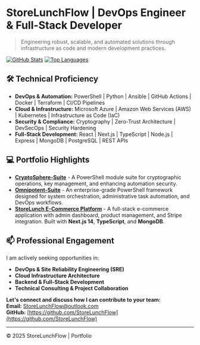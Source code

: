 ﻿# StoreLunchFlow | DevOps Engineer & Full-Stack Developer

> Engineering robust, scalable, and automated solutions through infrastructure as code and modern development practices.

[![GitHub Stats](https://github-readme-stats.vercel.app/api?username=StoreLunchFlow&show_icons=true&theme=radical&hide_title=true)](https://github.com/StoreLunchFlow)
[![Top Languages](https://github-readme-stats.vercel.app/api/top-langs/?username=StoreLunchFlow&layout=compact&theme=radical&hide_title=true)](https://github.com/StoreLunchFlow)

## 🛠️ Technical Proficiency

*   **DevOps & Automation:** PowerShell | Python | Ansible | GitHub Actions | Docker | Terraform | CI/CD Pipelines
*   **Cloud & Infrastructure:** Microsoft Azure | Amazon Web Services (AWS) | Kubernetes | Infrastructure as Code (IaC)
*   **Security & Compliance:** Cryptography | Zero-Trust Architecture | DevSecOps | Security Hardening
*   **Full-Stack Development:** React | Next.js | TypeScript | Node.js | Express | MongoDB | PostgreSQL | REST APIs

## 💻 Portfolio Highlights

*   **[CryptoSphere-Suite](https://github.com/StoreLunchFlow/CryptoSphere-Suite)** - A PowerShell module suite for cryptographic operations, key management, and enhancing automation security.
*   **[Omnipotent-Suite](https://github.com/StoreLunchFlow/Omnipotent-Suite)** - An enterprise-grade PowerShell framework designed for system orchestration, administrative task automation, and DevOps workflows.
*   **[StoreLunch E-Commerce Platform](https://github.com/StoreLunchFlow/StoreLunch)** - A full-stack e-commerce application with admin dashboard, product management, and Stripe integration. Built with **Next.js 14**, **TypeScript**, and **MongoDB**.

## 📫 Professional Engagement

I am actively seeking opportunities in:
*   **DevOps & Site Reliability Engineering (SRE)**
*   **Cloud Infrastructure Architecture**
*   **Backend & Full-Stack Development**
*   **Technical Consulting & Project Collaboration**

**Let's connect and discuss how I can contribute to your team:**  
**Email:** [StoreLunchFlow@outlook.com](mailto:StoreLunchFlow@outlook.com)  
**GitHub:** [https://github.com/StoreLunchFlow](https://github.com/StoreLunchFlow)

---
© 2025 StoreLunchFlow | Portfolio
